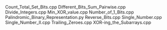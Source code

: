 Count_Total_Set_Bits.cpp
Different_Bits_Sum_Pairwise.cpp
Divide_Integers.cpp
Min_XOR_value.cpp
Number_of_1_Bits.cpp
Palindromic_Binary_Representation.py
Reverse_Bits.cpp
Single_Number.cpp
Single_Number_II.cpp
Trailing_Zeroes.cpp
XOR-ing_the_Subarrays.cpp
